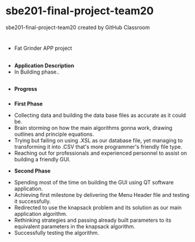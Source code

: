# sbe201-final-project-team20
sbe201-final-project-team20 created by GitHub Classroom
# 
- Fat Grinder APP project

##
- **Application Description**
- In Building phase..

##
- **Progress**

### 

* **First Phase**
- Collecting data and building the data base files as accurate as it could be.
- Brain storming on how the main algorithms gonna work, drawing outlines and principle equations.
- Trying but failing on using .XSL as our database file, yet managing to transforming it into .CSV that's more programmer's friendly file type.
- Reaching out for professionals and experienced personnel to assist on building a friendly GUI.


* **Second Phase**
- Spending most of the time on building the GUI using QT software application.
- Achieving first milestone by delivering the Menu Header file and testing it successfully.
- Redirected to use the knapsack problem and its solution as our main application algorithm.
- Rethinking strategies and passing already built parameters to its equivalent parameters in the knapsack algorithm.
- Successfully testing the algorithm.
